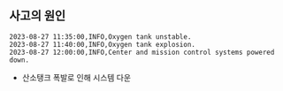 ## 사고의 원인

```
2023-08-27 11:35:00,INFO,Oxygen tank unstable.
2023-08-27 11:40:00,INFO,Oxygen tank explosion.
2023-08-27 12:00:00,INFO,Center and mission control systems powered down.
```

- 산소탱크 폭발로 인해 시스템 다운
